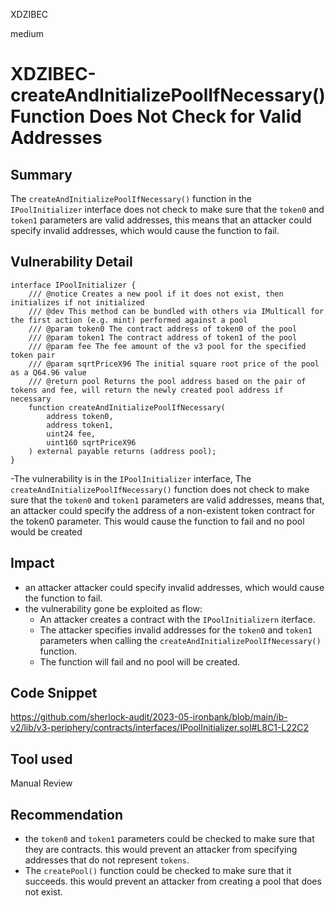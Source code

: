XDZIBEC

medium

# XDZIBEC-createAndInitializePoolIfNecessary() Function Does Not Check for Valid Addresses

## Summary
The `createAndInitializePoolIfNecessary()` function in the `IPoolInitializer` interface does not check to make sure that the `token0` and `token1` parameters are valid addresses, this means that an attacker could specify invalid addresses, which would cause the function to fail.
## Vulnerability Detail
```solidity
interface IPoolInitializer {
    /// @notice Creates a new pool if it does not exist, then initializes if not initialized
    /// @dev This method can be bundled with others via IMulticall for the first action (e.g. mint) performed against a pool
    /// @param token0 The contract address of token0 of the pool
    /// @param token1 The contract address of token1 of the pool
    /// @param fee The fee amount of the v3 pool for the specified token pair
    /// @param sqrtPriceX96 The initial square root price of the pool as a Q64.96 value
    /// @return pool Returns the pool address based on the pair of tokens and fee, will return the newly created pool address if necessary
    function createAndInitializePoolIfNecessary(
        address token0,
        address token1,
        uint24 fee,
        uint160 sqrtPriceX96
    ) external payable returns (address pool);
}
```
-The vulnerability is  in the `IPoolInitializer` interface, The `createAndInitializePoolIfNecessary()` function does not check to make sure that the `token0` and `token1` parameters are valid addresses, means that, an attacker could specify the address of a non-existent token contract for the token0 parameter. This would cause the function to fail and no pool would be created
## Impact
- an attacker attacker could specify invalid addresses, which would cause the function to fail.
- the vulnerability gone be exploited as flow:
    - An attacker creates a contract with the `IPoolInitializern` iterface.
    - The attacker specifies invalid addresses for the `token0` and `token1` parameters when calling the `createAndInitializePoolIfNecessary()` function.
    - The function will fail and no pool will be created.
## Code Snippet
https://github.com/sherlock-audit/2023-05-ironbank/blob/main/ib-v2/lib/v3-periphery/contracts/interfaces/IPoolInitializer.sol#L8C1-L22C2
## Tool used

Manual Review

## Recommendation
- the `token0` and `token1` parameters could be checked to make sure that they are contracts. this would prevent an attacker from specifying addresses that do not represent `tokens`.
- The `createPool()` function could be checked to make sure that it succeeds. this would prevent an attacker from creating a pool that does not exist.